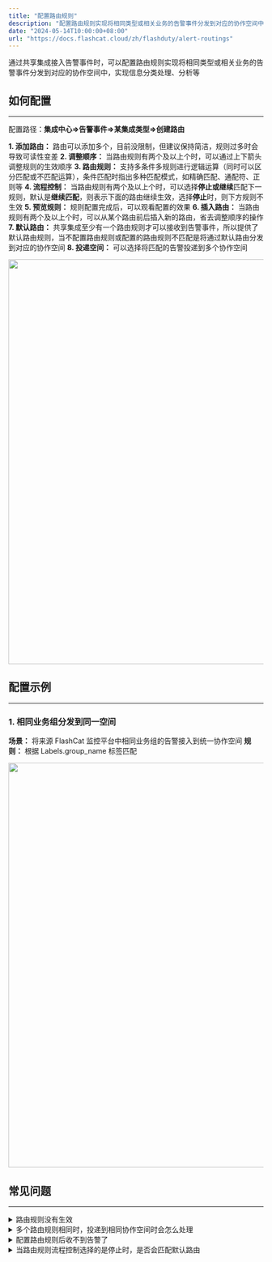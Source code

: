```yaml
---
title: "配置路由规则"
description: "配置路由规则实现将相同类型或相关业务的告警事件分发到对应的协作空间中，实现信息分类处理、分析等"
date: "2024-05-14T10:00:00+08:00"
url: "https://docs.flashcat.cloud/zh/flashduty/alert-routings"
---
```


通过共享集成接入告警事件时，可以配置路由规则实现将相同类型或相关业务的告警事件分发到对应的协作空间中，实现信息分类处理、分析等

## 如何配置
---
配置路径：**集成中心=>告警事件=>某集成类型=>创建路由**

**1. 添加路由：** 路由可以添加多个，目前没限制，但建议保持简洁，规则过多时会导致可读性变差
**2. 调整顺序：** 当路由规则有两个及以上个时，可以通过上下箭头调整规则的生效顺序
**3. 路由规则：** 支持多条件多规则进行逻辑运算（同时可以区分匹配或不匹配运算），条件匹配时指出多种匹配模式，如精确匹配、通配符、正则等
**4. 流程控制：** 当路由规则有两个及以上个时，可以选择**停止或继续**匹配下一规则，默认是**继续匹配**，则表示下面的路由继续生效，选择**停止**时，则下方规则不生效
**5. 预览规则：** 规则配置完成后，可以观看配置的效果
**6. 插入路由：** 当路由规则有两个及以上个时，可以从某个路由前后插入新的路由，省去调整顺序的操作
**7. 默认路由：** 共享集成至少有一个路由规则才可以接收到告警事件，所以提供了默认路由规则，当不配置路由规则或配置的路由规则不匹配是将通过默认路由分发到对应的协作空间
**8. 投递空间：** 可以选择将匹配的告警投递到多个协作空间

<img src="https://fcpub-1301667576.cos.ap-nanjing.myqcloud.com/flashduty/doc/luyou-1.png"  width="800">

## 配置示例
---
### 1. 相同业务组分发到同一空间
**场景：** 将来源 FlashCat 监控平台中相同业务组的告警接入到统一协作空间
**规则：** 根据 Labels.group_name 标签匹配

<img src="https://fcpub-1301667576.cos.ap-nanjing.myqcloud.com/flashduty/doc/luyou-2.png"  width="800">



## 常见问题
---
<details>
<summary>路由规则没有生效</summary>
请查看告警事件是否跟规则匹配以及规则配置是否正确
</details>

<details>
<summary>多个路由规则相同时，投递到相同协作空间时会怎么处理</summary>
会向每个协作空间生成相应的故障，建议在同一规则中选择多个协作空间
</details>


<details>
<summary>配置路由规则后收不到告警了</summary>
请确认上报的告警事件是否可以命中配置的路由规则，建议配置一个默认兜底路由来接收无法匹配的告警事件
</details>

<details>
<summary>当路由规则流程控制选择的是停止时，是否会匹配默认路由</summary>
会匹配，默认路由是兜底路由，不受流程控制的限制
</details>